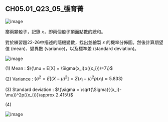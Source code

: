 ## CH05.01_Q23_05_張育菁 
![image](https://github.com/user-attachments/assets/68a67521-21c7-45f3-afd1-351404b3e00f)

擲兩顆骰子，記錄 𝑥，即兩個骰子頂面點數的總和。

對於練習題22-26中描述的隨機變數，找出並繪製 𝑥 的機率分佈圖。然後計算期望值 (mean)、變異數 (variance)，以及標準差 (standard deviation)。

![image](https://github.com/user-attachments/assets/02905826-df21-4c7a-a063-d893861b77bd)






  



(1) Mean : 
$\{\mu = E[X] = \Sigma{x_i}p({x_i})\=7\}$ 

(2) Variance : 
$\{\sigma^2 = E[({X-\mu})^2] =\Sigma({{x_i}-\mu})^2p({x_i})\approx 5.833\}$  

(3) Standard deviation : 
$\{\sigma = \sqrt{\Sigma({{x_i}-\mu})^2p({x_i})}\approx 2.415\}$


(4)

![image](https://github.com/user-attachments/assets/ba39b149-bb4f-4e92-b648-6287a15c89b3)




